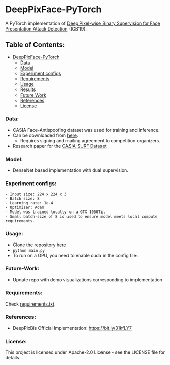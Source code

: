 # DeepPixFace-PyTorch

A PyTorch implementation of [Deep Pixel-wise Binary Supervision for Face Presentation Attack Detection](https://arxiv.org/abs/1907.04047) (ICB'19).

## Table of Contents:

- [DeepPixFace-PyTorch](#deeppixface-pytorch)
    - [Data](#data)
    - [Model](#model)
    - [Experiment configs](#experiment-configs)
    - [Requirements](#requirements)
    - [Usage](#usage)
    - [Results](#results)
    - [Future Work](#future-work)
    - [References](#references)
    - [License](#license)


### Data:
- CASIA Face-Antispoofing dataset was used for training and inference.
- Can be downloaded from [here](https://competitions.codalab.org/competitions/22036#learn_the_details).
    - Requires signing and mailing agreement to competition organizers.
- Research paper for the [CASIA-SURF Dataset](https://arxiv.org/pdf/1908.10654.pdf)

### Model:
- DenseNet based implementation with dual supervision. 

### Experiment configs:
```
- Input size: 224 x 224 x 3
- Batch size: 8
- Learning rate: 1e-4
- Optimizer: Adam
- Model was trained locally on a GTX 1050Ti. 
- Small batch-size of 8 is used to ensure model meets local compute requirements.
```
### Usage:
- Clone the repository [here](https://github.com/abhirupkamath/DeepPixFace/blob/master/config.py)
- ``` python main.py ```
- To run on a GPU, you need to enable cuda in the config file.

### Future-Work:
- Update repo with demo visualizations corresponding to implementation 

### Requirements:
Check [requirements.txt](https://github.com/abhirupkamath/DeepPixFace/blob/master/requirements.txt).

### References:
* DeepPixBis Official Implementation: https://bit.ly/31kfLY7

### License:
This project is licensed under Apache-2.0 License - see the LICENSE file for details.
